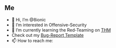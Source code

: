 ## Me
* 👋 Hi, I’m @8ionic
* 👀 I’m interested in Offensive-Security
* 🌱 I’m currently learning the Red-Teaming on [THM](https://tryhackme.com)
* Check out my [Bug-Report Template](https://bionics.notion.site/Bug-Report-Template-ddd26e2029484ce89eaf0382f8f1231c)
* 📫 How to reach me:

<!---
8ionic/8ionic is a ✨ special ✨ repository because its `README.md` (this file) appears on your GitHub profile.
You can click the Preview link to take a look at your changes.
--->
